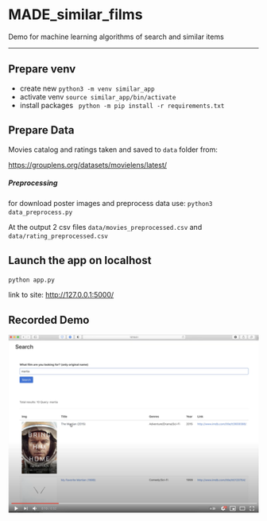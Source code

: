 # MADE_similar_films

Demo for machine learning algorithms of search and similar items

___
## Prepare venv

* create new `python3 -m venv similar_app`
* activate venv `source similar_app/bin/activate`
* install packages ` python -m pip install -r requirements.txt` 

## Prepare Data
Movies catalog and ratings taken and saved to `data` folder from:

https://grouplens.org/datasets/movielens/latest/

##### Preprocessing
for download poster images and preprocess data use: `python3 data_preprocess.py`

At the output 2 csv files `data/movies_preprocessed.csv` and `data/rating_preprocessed.csv`

## Launch the app on localhost

`python app.py `

link to site: http://127.0.0.1:5000/

## Recorded Demo
[![Demo](data/youtube_logo.png)](https://youtu.be/Xq7c4DX2Iek "Demo")
